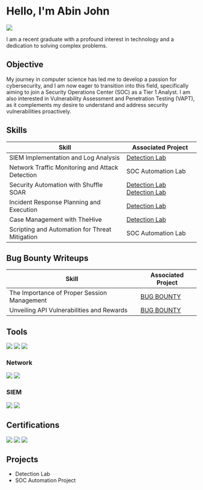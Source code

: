 # Hello, I'm Abin John
<a href="https://www.linkedin.com/in/abin-john-b98012258/"><img src="https://img.shields.io/badge/-LinkedIn-0072b1?&style=for-the-badge&logo=linkedin&logoColor=white" /></a>

I am a recent graduate with a profound interest in technology and a dedication to solving complex problems.

## Objective

My journey in computer science has led me to develop a passion for cybersecurity, and I am now eager to transition into this field, specifically aiming to join a Security Operations Center (SOC) as a Tier 1 Analyst. I am also interested in Vulnerability Assessment and Penetration Testing (VAPT), as it complements my desire to understand and address security vulnerabilities proactively.

## Skills

| Skill                                         | Associated Project         |
|-----------------------------------------------|----------------------------|
| SIEM Implementation and Log Analysis          | <a href="https://abinjohntech.blogspot.com/2024/04/siem-implementation-and-log-analysis.html">Detection Lab </a>|
| Network Traffic Monitoring and Attack Detection |<!-- <a href="https://google.com">Detection Lab</a> --> SOC Automation Lab|
| Security Automation with Shuffle SOAR         | <a href="https://abinjohntech.blogspot.com/2024/04/security-automation-with-shuffle-soar.html">Detection Lab Detection Lab</a>|
| Incident Response Planning and Execution      | <a href="https://abinjohntech.blogspot.com/2024/04/enhancing-soc-efficiency-through.html">Detection Lab</a>|
| Case Management with TheHive                  | <a href="https://abinjohntech.blogspot.com/2024/04/case-management-with-thehive.html">Detection Lab</a>|
| Scripting and Automation for Threat Mitigation | SOC Automation Lab|

## Bug Bounty Writeups


| Skill                                         | Associated Project         |
|-----------------------------------------------|----------------------------|
| The Importance of Proper Session Management      | <a href="https://abinjohntech.blogspot.com/2024/03/the-importance-of-proper-session.html">BUG BOUNTY</a>|
| Unveiling API Vulnerabilities and Rewards     | <a href="https://abinjohntech.blogspot.com/2024/04/the-hunt-for-hidden-flaws-unveiling-api.html">BUG BOUNTY</a>|
## Tools
<div>
 <img src="https://img.shields.io/badge/-TheHive-1679A7?&style=for-the-badge&logo=TheHive&logoColor=white" />
 <img src="https://img.shields.io/badge/-Shuffler-1679A7?&style=for-the-badge&logo=Shuffler&logoColor=white" />
 <img src="https://img.shields.io/badge/-Burp%20Suite-1679A7?&style=for-the-badge&logo=Burp%20Suite&logoColor=white" />
</div>

### Network
<div>
    <img src="https://img.shields.io/badge/-Wireshark-1679A7?&style=for-the-badge&logo=Wireshark&logoColor=white" />
    <img src="https://img.shields.io/badge/-tcpdump-EF3B2D?&style=for-the-badge&logo=tcpdump&logoColor=white" />
</div>

<!--
### Endpoint
<div>
    <img src="https://img.shields.io/badge/-Microsoft_Defender_for_Endpoint-00A4EF?&style=for-the-badge&logo=Microsoft&logoColor=white" />
    <img src="https://img.shields.io/badge/-Velociraptor-4B275F?&style=for-the-badge&logo=Velociraptor&logoColor=white" />
</div>
-->

### SIEM
<div>
    <img src="https://img.shields.io/badge/-Wazuh-1679A7?&style=for-the-badge&logo=Wazuh&logoColor=white" />
    <img src="https://img.shields.io/badge/-Splunk-000000?&style=for-the-badge&logo=Splunk&logoColor=white" />
</div>

## Certifications
<div>
<img src="https://img.shields.io/badge/-CEH-FF0000?&style=for-the-badge&logo=EC-Council&logoColor=white" />
<img src="https://img.shields.io/badge/-Certified%20Analytics%20Professional-007ACC?&style=for-the-badge&logo=DataCamp&logoColor=white" />
<img src="https://img.shields.io/badge/-Advanced%20Diploma%20in%20Cyber%20Defense-007ACC?&style=for-the-badge" />
<!--<img src="https://img.shields.io/badge/-CDSA-006400?&style=for-the-badge&logoColor=white" />
!<img src="https://img.shields.io/badge/-CCD-000080?&style=for-the-badge&logoColor=white" /> -->
</div>

## Projects
- Detection Lab
- SOC Automation Project
